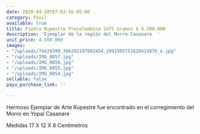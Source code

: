 ```yaml
---
date: 2020-04-28T07:03:56-05:00
category: Fósil
available: true
title: Piedra Rupestre Precolombina 2475 Gramos $ 4.500.000
description: 'Ejemplar de la región del Morro Casanare  '
unit_price: 4.500.000
images:
- "/uploads/74429399_396292197992454_2991993751628414976_o.jpg"
- "/uploads/IMG_0057.jpg"
- "/uploads/IMG_0056.jpg"
- "/uploads/IMG_0055.jpg"
- "/uploads/IMG_0054.jpg"
sellable: false
payu_purchase_link: ''

---
```

Hermoso Ejemplar de Arte Rupestre fue encontrado en el corregimiento del Morro en Yopal Casanare

Medidas 17 X 12 X 8 Centímetros